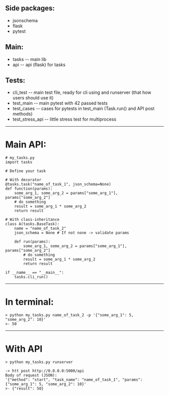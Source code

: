 ## Side packages:
* jsonschema
* flask
* pytest

## Main:
* tasks -- main lib
* api -- api (flask) for tasks

## Tests:
* cli_test -- main test file, ready for cli using and runserver (that how users should use it)
* test_main -- main pytest with 42 passed tests
* test_cases -- cases for pytests in test_main (Task.run() and API post methods)
* test_stress_api -- little stress test for multiprocess 


---
# Main API:
```
# my_tasks.py
import tasks

# Define your task

# With decorator
@tasks.task("name_of_task_1", json_schema=None)
def function(params):
	some_arg_1, some_arg_2 = params["some_arg_1"], params["some_arg_2"]
	# do something
	result = some_arg_1 * some_arg_2
	return result

# With class-inheritance
class A(tasks.BaseTask):
	name = "name_of_task_2"
	json_schema = None # If not none -> validate params

	def run(params):
		some_arg_1, some_arg_2 = params["some_arg_1"], params["some_arg_2"]
		# do something
		result = some_arg_1 * some_arg_2
		return result

if __name__ == "__main__":
	tasks.cli_run()
```
---
# In terminal:
```
> python my_tasks.py name_of_task_2 -p '{"some_arg_1": 5, "some_arg_2": 10}'
>- 50
```
---
# With API
```
> python my_tasks.py runserver

-> htt post http://0.0.0.0:5000/api
Body of request (JSON):
'{"method": "start", "task_name": "name_of_task_1", "params": {"some_arg_1": 5, "some_arg_2": 10}'
>- {"result": 50}
```